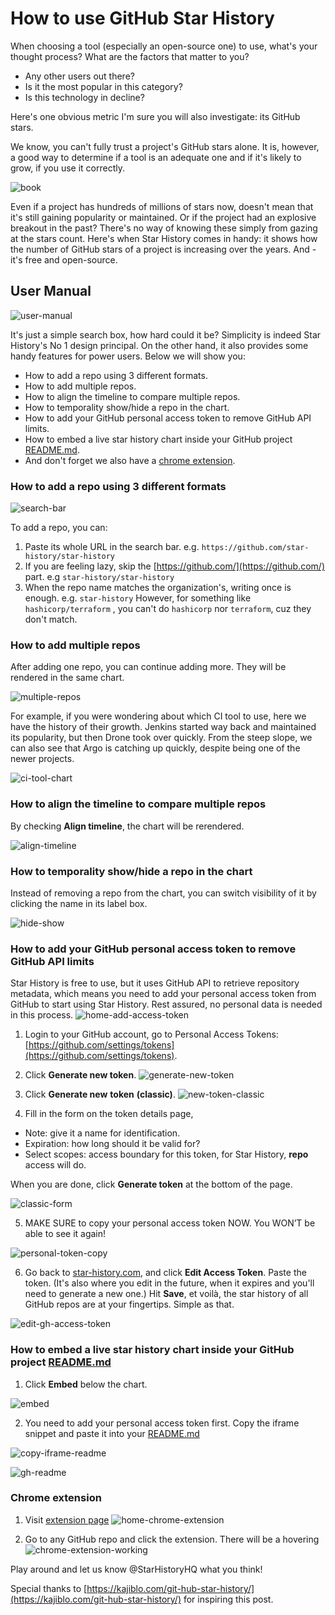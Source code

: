 # How to use GitHub Star History

When choosing a tool (especially an open-source one) to use, what's your thought process? What are the factors that matter to you?

- Any other users out there?
- Is it the most popular in this category?
- Is this technology in decline?

Here's one obvious metric I'm sure you will also investigate: its GitHub stars.

We know, you can't fully trust a project's GitHub stars alone. It is, however, a good way to determine if a tool is an adequate one and if it's likely to grow, if you use it correctly.

![book](/blog/assets/how-to-use-github-star-history/book.webp)

Even if a project has hundreds of millions of stars now, doesn't mean that it's still gaining popularity or maintained. Or if the project had an explosive breakout in the past? There's no way of knowing these simply from gazing at the stars count. Here's when Star History comes in handy: it shows how the number of GitHub stars of a project is increasing over the years. And - it's free and open-source.

## User Manual

![user-manual](/blog/assets/how-to-use-github-star-history/user-manual.webp)

It's just a simple search box, how hard could it be? Simplicity is indeed Star History's No 1 design principal. On the other hand, it also provides some handy features for power users. Below we will show you:

- How to add a repo using 3 different formats.
- How to add multiple repos.
- How to align the timeline to compare multiple repos.
- How to temporality show/hide a repo in the chart.
- How to add your GitHub personal access token to remove GitHub API limits.
- How to embed a live star history chart inside your GitHub project [README.md](http://README.md).
- And don't forget we also have a [chrome extension](https://chrome.google.com/webstore/detail/star-history/iijibbcdddbhokfepbblglfgdglnccfn).

### How to add a repo using 3 different formats

![search-bar](/blog/assets/how-to-use-github-star-history/search-bar.webp)

To add a repo, you can:

1. Paste its whole URL in the search bar. e.g. `https://github.com/star-history/star-history`
2. If you are feeling lazy, skip the [https://github.com/](https://github.com/) part. e.g `star-history/star-history`
3. When the repo name matches the organization's, writing once is enough. e.g. `star-history` However, for something like `hashicorp/terraform` , you can't do `hashicorp` nor `terraform`, cuz they don't match.

### How to add multiple repos

After adding one repo, you can continue adding more. They will be rendered in the same chart.

![multiple-repos](/blog/assets/how-to-use-github-star-history/multiple-repos.webp)

For example, if you were wondering about which CI tool to use, here we have the history of their growth. Jenkins started way back and maintained its popularity, but then Drone took over quickly. From the steep slope, we can also see that Argo is catching up quickly, despite being one of the newer projects.

![ci-tool-chart](/blog/assets/how-to-use-github-star-history/ci-tool-chart.webp)

### How to align the timeline to compare multiple repos

By checking **Align timeline**, the chart will be rerendered.

![align-timeline](/blog/assets/how-to-use-github-star-history/align-timeline.webp)

### How to temporality show/hide a repo in the chart

Instead of removing a repo from the chart, you can switch visibility of it by clicking the name in its label box.

![hide-show](/blog/assets/how-to-use-github-star-history/hide-show.webp)

### How to add your GitHub personal access token to remove GitHub API limits

Star History is free to use, but it uses GitHub API to retrieve repository metadata, which means you need to add your personal access token from GitHub to start using Star History. Rest assured, no personal data is needed in this process.
![home-add-access-token](/blog/assets/how-to-use-github-star-history/add-access-token.webp)

1. Login to your GitHub account, go to Personal Access Tokens: [https://github.com/settings/tokens](https://github.com/settings/tokens).
   
2. Click **Generate new token**.
![generate-new-token](/blog/assets/how-to-use-github-star-history/generate-new-token.webp)

3. Click **Generate new** **token** **(classic)**.
![new-token-classic](/blog/assets/how-to-use-github-star-history/new-token-classic.webp)

4. Fill in the form on the token details page,
- Note: give it a name for identification.
- Expiration: how long should it be valid for?
- Select scopes: access boundary for this token, for Star History, **repo** access will do.

When you are done, click **Generate token** at the bottom of the page.

![classic-form](/blog/assets/how-to-use-github-star-history/classic-form.webp)

5. MAKE SURE to copy your personal access token NOW. You WON’T be able to see it again!

![personal-token-copy](/blog/assets/how-to-use-github-star-history/personal-token-copy.webp)

6. Go back to [star-history.com](http://star-history.com), and click **Edit Access Token**. Paste the token. (It's also where you edit in the future, when it expires and you'll need to generate a new one.) Hit **Save**, et voilà, the star history of all GitHub repos are at your fingertips. Simple as that.

![edit-gh-access-token](/blog/assets/how-to-use-github-star-history/edit-gh-access-token.webp)

### How to embed a live star history chart inside your GitHub project [README.md](http://README.md)

1. Click **Embed** below the chart.

![embed](/blog/assets/how-to-use-github-star-history/embed.webp)

2. You need to add your personal access token first. Copy the iframe snippet and paste it into your [README.md](http://README.md)

![copy-iframe-readme](/blog/assets/how-to-use-github-star-history/copy-iframe-readme.webp)

![gh-readme](/blog/assets/how-to-use-github-star-history/gh-readme.webp)

### Chrome extension

1. Visit [extension page](https://chrome.google.com/webstore/detail/star-history/iijibbcdddbhokfepbblglfgdglnccfn)
![home-chrome-extension](/blog/assets/how-to-use-github-star-history/home-chrome-extension.webp)

2. Go to any GitHub repo and click the extension. There will be a hovering
![chrome-extension-working](/blog/assets/how-to-use-github-star-history/chrome-extension-working.webp)

Play around and let us know @StarHistoryHQ what you think!

Special thanks to [https://kajiblo.com/git-hub-star-history/](https://kajiblo.com/git-hub-star-history/) for inspiring this post.